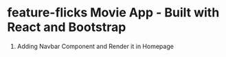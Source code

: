 # feature-flicks Movie App - Built with React and Bootstrap


1. Adding Navbar Component and Render it in Homepage